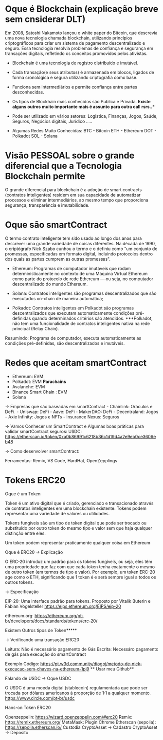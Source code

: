 # Oque é Blockchain (explicação breve sem cnsiderar DLT)

Em 2008, Satoshi Nakamoto lançou o white paper do Bitcoin, que descrevia uma nova tecnologia chamada blockchain, 
utilizando princípios criptográficos para criar um sistema de pagamento descentralizado e seguro. 
Essa tecnologia resolvia problemas de confiança e segurança em transações digitais, 
refletindo os conceitos promovidos pelos ativistas.

- Blockchain é uma tecnologia de registro distribuído e imutável.
- Cada transação(e seus atributos) é armazenada em blocos, ligados de forma cronológica e segura utilizando criptografia como base.
- Funciona sem intermediários e permite confiança entre partes desconhecidas.
- Os tipos de Blockhain mais conhecidos são Publica e Privada. 
**Existe alguns outros muito importante mais é assunto para outra call rsrs..***
- Pode ser utilizado em vários setores: Logistica, Finanças, Jogos, Saúde, Seguros, Negócios digitais, Jurídico .....

- Algumas Redes Muito Conhecidas: 
  BTC - Bitcoin
  ETH - Ethereum
  DOT - Polkadot
  SOL - Solana

# Visão PESSOAL sobre o grande diferencial que a Tecnologia Blockchain permite

O grande diferencial para blockchain é a adoção de smart contracts (contratos inteligentes) 
residem em sua capacidade de automatizar processos e eliminar intermediários, 
ao mesmo tempo que proporciona segurança, transparência e imutabilidade.


# Oque são smartContract

O termo contrato inteligente tem sido usado ao longo dos anos para descrever uma grande variedade de coisas diferentes. 
Na década de 1990, o criptógrafo Nick Szabo cunhou o termo e o definiu como "um conjunto de promessas, especificadas em 
formato digital, incluindo protocolos dentro dos quais as partes cumprem as outras promessas".

- Ethereum: Programas de computador imutáveis ​​que rodam deterministicamente no contexto de uma Máquina Virtual Ethereum como parte do protocolo de rede Ethereum — ou seja, 
no computador descentralizado do mundo Ethereum.

- Solana: Contratos inteligentes são programas descentralizados que são executados on-chain de maneira automática;

- Polkadot: Contratos inteligentes em Polkadot são programas descentralizados que executam automaticamente 
condições pré-definidas quando determinados critérios são atendidos. ***Polkadot, não tem uma funcionalidade de contratos inteligentes nativa na rede principal (Relay Chain).

Resumindo: Programa de computador, executa automaticamente as condições pré-definidas, são descentralizados e imutáveis.

# Redes que aceitam smartContract
- Ethereum: EVM
- Polkadot: EVM **Parachains**
- Avalanche: EVM
- Binance Smart Chain : EVM
- Solana

-> Empresas que são baseadas em smartContract
    - Chainlink: Oráculos e DeFi.
    - Uniswap: DeFi
    - Aave: DeFi
    - MakerDAO: DeFi
    - Decentraland: Jogos
    - Axie Infinity: Jogos e NFTs
    - Insurance Nexus: Seguros
    
-> Vamos Conhecer um SmartContract e Algumas boas práticas para validar smartContract seguros:
    USDC: https://etherscan.io/token/0xa0b86991c6218b36c1d19d4a2e9eb0ce3606eb48

-> Como desenvolver smartContract:

Ferramentas: Remix, VS Code, HardHat, OpenZepplings

# Tokens ERC20
Oque é um Token

Token é um ativo digital que é criado, gerenciado e transacionado através de contratos inteligentes em uma blockchain existente. 
Tokens podem representar uma variedade de valores ou utilidades.

Tokens fungíveis são um tipo de token digital que pode ser trocado ou substituído por outro token do mesmo tipo e valor sem que haja qualquer distinção entre eles.

Um token podem representar praticamente qualquer coisa em Ethereum

Oque é ERC20
 -> Explicação

  O ERC-20 introduz um padrão para os tokens fungíveis, ou seja, eles têm uma propriedade que faz com que cada token 
  tenha exatamente o mesmo de outro token (em termos de tipo e valor). 
  Por exemplo, um token ERC-20 age como o ETH, significando que 1 token é e será sempre igual a todos os outros tokens.

 -> Especificação

 EIP-20: Uma interface padrão para tokens.
 Proposto por Vitalik Buterin e Fabian Vogelsteller
 https://eips.ethereum.org/EIPS/eip-20

ethereum.org: https://ethereum.org/pt-br/developers/docs/standards/tokens/erc-20/

Existem Outros tipos de Token*****

 -> Verificando uma transação ERC20

 Leitura: Não é necessário pagamento de Gás
 Escrita: Necessáro pagamento de gás para execução do smartContract

 Exemplo Código: https://pt.w3d.community/diogoj/metodo-de-nick-execucao-sem-chaves-na-ethereum-1pj9 ** Usar meu Github**

Falando de USDC
 -> Oque USDC

 O USDC é uma moeda digital (stablecoin) regulamentada que pode ser trocada por dólares americanos à proporção de 1:1 a qualquer momento.
 https://www.circle.com/pt-br/usdc


Hans-on Token ERC20

Openzeppelin: https://wizard.openzeppelin.com/#erc20
Remix: https://remix.ethereum.org/
MetaMask: Plugin Chrome
Etherscan (sepolia): https://sepolia.etherscan.io/
Custodia CryptoAsset
 -> Cadastro CryptoAsset
 -> Deposito




